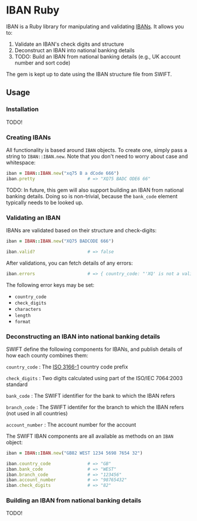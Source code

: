 # IBAN Ruby

IBAN is a Ruby library for manipulating and validating
[IBANs](http://en.wikipedia.org/wiki/International_Bank_Account_Number). It
allows you to:
1) Validate an IBAN's check digits and structure
2) Deconstruct an IBAN into national banking details
3) TODO: Build an IBAN from national banking details (e.g., UK account number and sort code)

The gem is kept up to date using the IBAN structure file from SWIFT.

## Usage

### Installation

TODO!

### Creating IBANs

All functionality is based around `IBAN` objects. To create one, simply pass a
string to `IBAN::IBAN.new`. Note that you don't need to worry about case and
whitespace:

```ruby
iban = IBAN::IBAN.new("xq75 B a dCode 666")
iban.pretty                    # => "XQ75 BADC ODE6 66"
```

TODO: In future, this gem will also support building an IBAN from national
banking details. Doing so is non-trivial, because the `bank_code` element
typically needs to be looked up.

### Validating an IBAN

IBANs are validated based on their structure and check-digits:

```ruby
iban = IBAN::IBAN.new("XQ75 BADCODE 666")

iban.valid?                    # => false
```

After validations, you can fetch details of any errors:

```ruby
iban.errors                    # => { country_code: "'XQ' is not a valid..." }
```

The following error keys may be set:
- `country_code`
- `check_digits`
- `characters`
- `length`
- `format`

### Deconstructing an IBAN into national banking details

SWIFT define the following components for IBANs, and publish details of how each
county combines them:

`country_code`
:    The [ISO 3166-1](http://en.wikipedia.org/wiki/ISO_3166-1_alpha-2#Officially_assigned_code_elements) country code prefix

`check_digits`
:    Two digits calculated using part of the ISO/IEC 7064:2003 standard

`bank_code`
:    The SWIFT identifier for the bank to which the IBAN refers

`branch_code`
:    The SWIFT identifer for the branch to which the IBAN refers (not used in all countries)

`account_number`
:    The account number for the account

The SWIFT IBAN components are all available as methods on an `IBAN` object:

```ruby
iban = IBAN::IBAN.new("GB82 WEST 1234 5698 7654 32")

iban.country_code              # => "GB"
iban.bank_code                 # => "WEST"
iban.branch_code               # => "123456"
iban.account_number            # => "98765432"
iban.check_digits              # => "82"
```

### Building an IBAN from national banking details

TODO!
